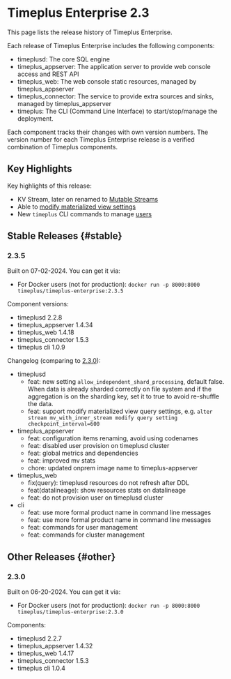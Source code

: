 # Timeplus Enterprise 2.3

This page lists the release history of Timeplus Enterprise.

Each release of Timeplus Enterprise includes the following components:

* timeplusd: The core SQL engine
* timeplus_appserver: The application server to provide web console access and REST API
* timeplus_web: The web console static resources, managed by timeplus_appserver
* timeplus_connector: The service to provide extra sources and sinks, managed by timeplus_appserver
* timeplus: The CLI (Command Line Interface) to start/stop/manage the deployment.

Each component tracks their changes with own version numbers. The version number for each Timeplus Enterprise release is a verified combination of Timeplus components.

## Key Highlights
Key highlights of this release:
* KV Stream, later on renamed to [Mutable Streams](mutable-stream)
* Able to [modify materialized view settings](sql-alter-stream)
* New `timeplus` CLI commands to manage [users](cli-user)

## Stable Releases {#stable}

### 2.3.5
Built on 07-02-2024. You can get it via:
* For Docker users (not for production): `docker run -p 8000:8000 timeplus/timeplus-enterprise:2.3.5`

Component versions:
* timeplusd 2.2.8
* timeplus_appserver 1.4.34
* timeplus_web 1.4.18
* timeplus_connector 1.5.3
* timeplus cli 1.0.9

Changelog (comparing to [2.3.0](#230)):

* timeplusd
  * feat: new setting `allow_independent_shard_processing`, default false. When data is already sharded correctly on file system and if the aggregation is on the sharding key, set it to true to avoid re-shuffle the data.
  * feat: support modify materialized view query settings, e.g. `alter stream mv_with_inner_stream modify query setting checkpoint_interval=600`
* timeplus_appserver
  * feat: configuration items renaming, avoid using codenames
  * feat: disabled user provision on timeplusd cluster
  * feat: global metrics and dependencies
  * feat: improved mv stats
  * chore: updated onprem image name to timeplus-appserver
* timeplus_web
  * fix(query): timeplusd resources do not refresh after DDL
  * feat(datalineage): show resources stats on datalineage
  * feat: do not provision user on timeplusd cluster
* cli
  * feat: use more formal product name in command line messages
  * feat: use more formal product name in command line messages
  * feat: commands for user management
  * feat: commands for cluster management

## Other Releases {#other}

### 2.3.0
Built on 06-20-2024. You can get it via:
* For Docker users (not for production): `docker run -p 8000:8000 timeplus/timeplus-enterprise:2.3.0`

Components:
* timeplusd 2.2.7
* timeplus_appserver 1.4.32
* timeplus_web 1.4.17
* timeplus_connector 1.5.3
* timeplus cli 1.0.4
